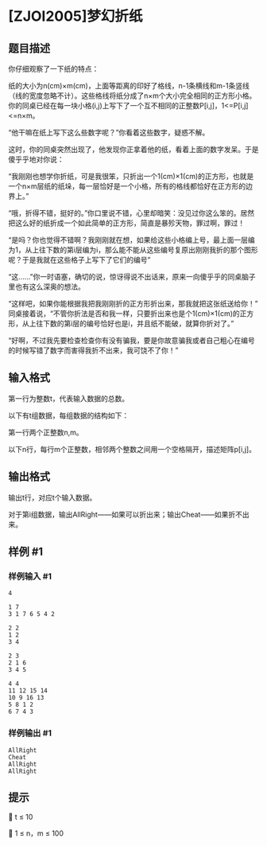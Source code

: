 # [ZJOI2005]梦幻折纸

## 题目描述

你仔细观察了一下纸的特点：

纸的大小为n(cm)×m(cm)，上面等距离的印好了格线，n-1条横线和m-1条竖线（线的宽度忽略不计）。这些格线将纸分成了n×m个大小完全相同的正方形小格。你的同桌已经在每一块小格(i,j)上写下了一个互不相同的正整数P[i,j]，1<=P[i,j]<=n×m。

“他干嘛在纸上写下这么些数字呢？”你看着这些数字，疑惑不解。

这时，你的同桌突然出现了，他发现你正拿着他的纸，看着上面的数字发呆。于是傻乎乎地对你说：

“我刚刚也想学你折纸，可是我很笨，只折出一个1(cm)×1(cm)的正方形，也就是一个n×m层纸的纸垛，每一层恰好是一个小格，所有的格线都恰好在正方形的边界上。”

“哦，折得不错，挺好的。”你口里说不错，心里却暗笑：没见过你这么笨的。居然把这么好的纸折成一个如此简单的正方形，简直是暴殄天物，罪过啊，罪过！

“是吗？你也觉得不错啊？我刚刚就在想，如果给这些小格编上号，最上面一层编为1，从上往下数的第i层编为i，那么能不能从这些编号复原出刚刚我折的那个图形呢？于是我就在这些格子上写下了它们的编号”

“这……”你一时语塞，确切的说，惊讶得说不出话来，原来一向傻乎乎的同桌脑子里也有这么深奥的想法。

“这样吧，如果你能根据我把我刚刚折的正方形折出来，那我就把这张纸送给你！” 同桌接着说，“不管你折法是否和我一样，只要折出来也是个1(cm)×1(cm)的正方形，从上往下数的第i层的编号恰好也是i，并且纸不能破，就算你折对了。”

“好啊，不过我先要检查检查你有没有骗我，要是你故意骗我或者自己粗心在编号的时候写错了数字而害得我折不出来，我可饶不了你！”


## 输入格式

第一行为整数t，代表输入数据的总数。

以下有t组数据，每组数据的结构如下：

第一行两个正整数n,m。

以下n行，每行m个正整数，相邻两个整数之间用一个空格隔开，描述矩阵p[i,j]。


## 输出格式

输出t行，对应t个输入数据。

对于第i组数据，输出AllRight——如果可以折出来；输出Cheat——如果折不出来。


## 样例 #1

### 样例输入 #1
```
4

1 7
3 1 7 6 5 4 2

2 2
1 2
3 4

2 3
2 1 6
3 4 5

4 4
11 12 15 14
10 9 16 13
5 8 1 2
6 7 4 3
```

### 样例输出 #1

```
AllRight
Cheat
AllRight
AllRight
```

## 提示

    t ≤ 10

    1 ≤ n，m ≤ 100

